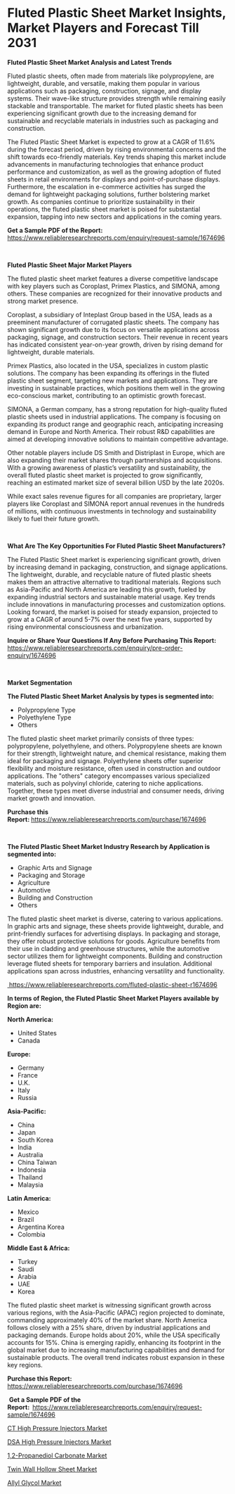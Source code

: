 <p><h1>Fluted Plastic Sheet Market Insights, Market Players and Forecast Till 2031</h1></p><p><strong>Fluted Plastic Sheet Market Analysis and Latest Trends</strong></p>
<p><p>Fluted plastic sheets, often made from materials like polypropylene, are lightweight, durable, and versatile, making them popular in various applications such as packaging, construction, signage, and display systems. Their wave-like structure provides strength while remaining easily stackable and transportable. The market for fluted plastic sheets has been experiencing significant growth due to the increasing demand for sustainable and recyclable materials in industries such as packaging and construction.</p><p>The Fluted Plastic Sheet Market is expected to grow at a CAGR of 11.6% during the forecast period, driven by rising environmental concerns and the shift towards eco-friendly materials. Key trends shaping this market include advancements in manufacturing technologies that enhance product performance and customization, as well as the growing adoption of fluted sheets in retail environments for displays and point-of-purchase displays. Furthermore, the escalation in e-commerce activities has surged the demand for lightweight packaging solutions, further bolstering market growth. As companies continue to prioritize sustainability in their operations, the fluted plastic sheet market is poised for substantial expansion, tapping into new sectors and applications in the coming years.</p></p>
<p><strong>Get a Sample PDF of the Report:&nbsp;</strong> <a href="https://www.reliableresearchreports.com/enquiry/request-sample/1674696?utm_campaign=38&utm_medium=2&utm_source=Github&utm_content=ia&utm_term=11112024&utm_id=fluted-plastic-sheet">https://www.reliableresearchreports.com/enquiry/request-sample/1674696</a></p>
<p>&nbsp;</p>
<p><strong>Fluted Plastic Sheet Major Market Players</strong></p>
<p><p>The fluted plastic sheet market features a diverse competitive landscape with key players such as Coroplast, Primex Plastics, and SIMONA, among others. These companies are recognized for their innovative products and strong market presence.</p><p>Coroplast, a subsidiary of Inteplast Group based in the USA, leads as a preeminent manufacturer of corrugated plastic sheets. The company has shown significant growth due to its focus on versatile applications across packaging, signage, and construction sectors. Their revenue in recent years has indicated consistent year-on-year growth, driven by rising demand for lightweight, durable materials.</p><p>Primex Plastics, also located in the USA, specializes in custom plastic solutions. The company has been expanding its offerings in the fluted plastic sheet segment, targeting new markets and applications. They are investing in sustainable practices, which positions them well in the growing eco-conscious market, contributing to an optimistic growth forecast.</p><p>SIMONA, a German company, has a strong reputation for high-quality fluted plastic sheets used in industrial applications. The company is focusing on expanding its product range and geographic reach, anticipating increasing demand in Europe and North America. Their robust R&D capabilities are aimed at developing innovative solutions to maintain competitive advantage.</p><p>Other notable players include DS Smith and Distriplast in Europe, which are also expanding their market shares through partnerships and acquisitions. With a growing awareness of plastic’s versatility and sustainability, the overall fluted plastic sheet market is projected to grow significantly, reaching an estimated market size of several billion USD by the late 2020s.</p><p>While exact sales revenue figures for all companies are proprietary, larger players like Coroplast and SIMONA report annual revenues in the hundreds of millions, with continuous investments in technology and sustainability likely to fuel their future growth.</p></p>
<p>&nbsp;</p>
<p><strong>What Are The Key Opportunities For Fluted Plastic Sheet Manufacturers?</strong></p>
<p><p>The Fluted Plastic Sheet market is experiencing significant growth, driven by increasing demand in packaging, construction, and signage applications. The lightweight, durable, and recyclable nature of fluted plastic sheets makes them an attractive alternative to traditional materials. Regions such as Asia-Pacific and North America are leading this growth, fueled by expanding industrial sectors and sustainable material usage. Key trends include innovations in manufacturing processes and customization options. Looking forward, the market is poised for steady expansion, projected to grow at a CAGR of around 5-7% over the next five years, supported by rising environmental consciousness and urbanization.</p></p>
<p><strong>Inquire or Share Your Questions If Any Before Purchasing This Report:</strong> <a href="https://www.reliableresearchreports.com/enquiry/pre-order-enquiry/1674696?utm_campaign=38&utm_medium=2&utm_source=Github&utm_content=ia&utm_term=11112024&utm_id=fluted-plastic-sheet">https://www.reliableresearchreports.com/enquiry/pre-order-enquiry/1674696</a></p>
<p>&nbsp;</p>
<p><strong>Market Segmentation</strong></p>
<p><strong>The Fluted Plastic Sheet Market Analysis by types is segmented into:</strong></p>
<p><ul><li>Polypropylene Type</li><li>Polyethylene Type</li><li>Others</li></ul></p>
<p><p>The fluted plastic sheet market primarily consists of three types: polypropylene, polyethylene, and others. Polypropylene sheets are known for their strength, lightweight nature, and chemical resistance, making them ideal for packaging and signage. Polyethylene sheets offer superior flexibility and moisture resistance, often used in construction and outdoor applications. The "others" category encompasses various specialized materials, such as polyvinyl chloride, catering to niche applications. Together, these types meet diverse industrial and consumer needs, driving market growth and innovation.</p></p>
<p><strong>Purchase this Report:&nbsp;</strong><a href="https://www.reliableresearchreports.com/purchase/1674696?utm_campaign=38&utm_medium=2&utm_source=Github&utm_content=ia&utm_term=11112024&utm_id=fluted-plastic-sheet">https://www.reliableresearchreports.com/purchase/1674696</a></p>
<p>&nbsp;</p>
<p><strong>The Fluted Plastic Sheet Market Industry Research by Application is segmented into:</strong></p>
<p><ul><li>Graphic Arts and Signage</li><li>Packaging and Storage</li><li>Agriculture</li><li>Automotive</li><li>Building and Construction</li><li>Others</li></ul></p>
<p><p>The fluted plastic sheet market is diverse, catering to various applications. In graphic arts and signage, these sheets provide lightweight, durable, and print-friendly surfaces for advertising displays. In packaging and storage, they offer robust protective solutions for goods. Agriculture benefits from their use in cladding and greenhouse structures, while the automotive sector utilizes them for lightweight components. Building and construction leverage fluted sheets for temporary barriers and insulation. Additional applications span across industries, enhancing versatility and functionality.</p></p>
<p><a href="https://www.reliableresearchreports.com/fluted-plastic-sheet-r1674696?utm_campaign=38&utm_medium=2&utm_source=Github&utm_content=ia&utm_term=11112024&utm_id=fluted-plastic-sheet">&nbsp;https://www.reliableresearchreports.com/fluted-plastic-sheet-r1674696</a></p>
<p><strong>In terms of Region, the Fluted Plastic Sheet Market Players available by Region are:</strong></p>
<p>
    <p> <strong> North America: </strong>
        <ul>
            <li>United States</li>
            <li>Canada</li>
        </ul>
        </p> 
    <p> <strong> Europe: </strong>
        <ul>
            <li>Germany</li>
            <li>France</li>
            <li>U.K.</li>
            <li>Italy</li>
            <li>Russia</li>
        </ul>
        </p> 
    <p> <strong> Asia-Pacific: </strong>
        <ul>
            <li>China</li>
            <li>Japan</li>
            <li>South Korea</li>
            <li>India</li>
            <li>Australia</li>
            <li>China Taiwan</li>
            <li>Indonesia</li>
            <li>Thailand</li>
            <li>Malaysia</li>
        </ul>
        </p> 
    <p> <strong> Latin America: </strong>
        <ul>
            <li>Mexico</li>
            <li>Brazil</li>
            <li>Argentina Korea</li>
            <li>Colombia</li>
        </ul>
        </p> 
    <p> <strong> Middle East & Africa: </strong>
        <ul>
            <li>Turkey</li>
            <li>Saudi</li>
            <li>Arabia</li>
            <li>UAE</li>
            <li>Korea</li>
        </ul>
    </p>
    </p>
<p><p>The fluted plastic sheet market is witnessing significant growth across various regions, with the Asia-Pacific (APAC) region projected to dominate, commanding approximately 40% of the market share. North America follows closely with a 25% share, driven by industrial applications and packaging demands. Europe holds about 20%, while the USA specifically accounts for 15%. China is emerging rapidly, enhancing its footprint in the global market due to increasing manufacturing capabilities and demand for sustainable products. The overall trend indicates robust expansion in these key regions.</p></p>
<p><strong>Purchase this Report: </strong><a href="https://www.reliableresearchreports.com/purchase/1674696?utm_campaign=38&utm_medium=2&utm_source=Github&utm_content=ia&utm_term=11112024&utm_id=fluted-plastic-sheet">https://www.reliableresearchreports.com/purchase/1674696</a></p>
<p>&nbsp;<strong>Get a Sample PDF of the Report:&nbsp;&nbsp;</strong><a href="https://www.reliableresearchreports.com/enquiry/request-sample/1674696?utm_campaign=38&utm_medium=2&utm_source=Github&utm_content=ia&utm_term=11112024&utm_id=fluted-plastic-sheet">https://www.reliableresearchreports.com/enquiry/request-sample/1674696</a></p>
<p><strong></strong></p>
<p><p><a href="https://issuu.com/reportprime-2/docs/ct-high-pressure-injectors-market-s_613803906e552b?utm_campaign=38&utm_medium=2&utm_source=Github&utm_content=ia&utm_term=11112024&utm_id=fluted-plastic-sheet">CT High Pressure Injectors Market</a></p><p><a href="https://issuu.com/reportprime-2/docs/dsa-high-pressure-injectors-market-_a7b411c44d685a?utm_campaign=38&utm_medium=2&utm_source=Github&utm_content=ia&utm_term=11112024&utm_id=fluted-plastic-sheet">DSA High Pressure Injectors Market</a></p><p><a href="https://www.linkedin.com/pulse/12-propanediol-carbonate-momentum-charting-52-cagr-path-2024-2031-b27tf?utm_campaign=38&utm_medium=2&utm_source=Github&utm_content=ia&utm_term=11112024&utm_id=fluted-plastic-sheet">1,2-Propanediol Carbonate Market</a></p><p><a href="https://github.com/tomasa8xtkvotaw/Market-Research-Report-List-1/blob/main/twin-wall-hollow-sheet-market.md?utm_campaign=38&utm_medium=2&utm_source=Github&utm_content=ia&utm_term=11112024&utm_id=fluted-plastic-sheet">Twin Wall Hollow Sheet Market</a></p><p><a href="https://www.linkedin.com/pulse/strategic-market-insights-navigating-global-allyl-glycol-landscape-vvfnf?utm_campaign=38&utm_medium=2&utm_source=Github&utm_content=ia&utm_term=11112024&utm_id=fluted-plastic-sheet">Allyl Glycol Market</a></p></p>